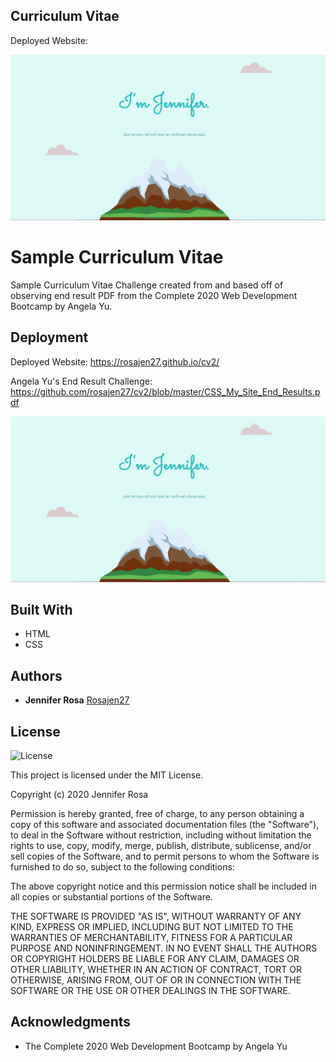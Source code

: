 ## Curriculum Vitae


Deployed Website: 

![cv](./images/Capture.JPG)


# Sample Curriculum Vitae

Sample Curriculum Vitae Challenge created from and based off of observing end result PDF from the Complete 2020 Web Development Bootcamp by Angela Yu.


## Deployment

Deployed Website: https://rosajen27.github.io/cv2/


Angela Yu's End Result Challenge: https://github.com/rosajen27/cv2/blob/master/CSS_My_Site_End_Results.pdf


![cv](./images/Capture.JPG)


## Built With

  - HTML
  - CSS

## Authors

  - **Jennifer Rosa**
    [Rosajen27](https://rosajen27.github.io/)


## License

![License](https://img.shields.io/badge/license-MIT%20License-blue.svg)

This project is licensed under the MIT License.

Copyright (c) 2020 Jennifer Rosa

Permission is hereby granted, free of charge, to any person obtaining a copy
of this software and associated documentation files (the "Software"), to deal
in the Software without restriction, including without limitation the rights
to use, copy, modify, merge, publish, distribute, sublicense, and/or sell
copies of the Software, and to permit persons to whom the Software is
furnished to do so, subject to the following conditions:

The above copyright notice and this permission notice shall be included in all
copies or substantial portions of the Software.

THE SOFTWARE IS PROVIDED "AS IS", WITHOUT WARRANTY OF ANY KIND, EXPRESS OR
IMPLIED, INCLUDING BUT NOT LIMITED TO THE WARRANTIES OF MERCHANTABILITY,
FITNESS FOR A PARTICULAR PURPOSE AND NONINFRINGEMENT. IN NO EVENT SHALL THE
AUTHORS OR COPYRIGHT HOLDERS BE LIABLE FOR ANY CLAIM, DAMAGES OR OTHER
LIABILITY, WHETHER IN AN ACTION OF CONTRACT, TORT OR OTHERWISE, ARISING FROM,
OUT OF OR IN CONNECTION WITH THE SOFTWARE OR THE USE OR OTHER DEALINGS IN THE
SOFTWARE.

## Acknowledgments

  - The Complete 2020 Web Development Bootcamp by Angela Yu
